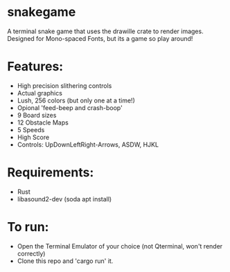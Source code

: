 # snakegame
A terminal snake game that uses the drawille crate to render images. 
Designed for Mono-spaced Fonts, but its a game so play around!

# Features:
  - High precision slithering controls
  - Actual graphics
  - Lush, 256 colors (but only one at a time!)
  - Opional 'feed-beep and crash-boop'
  - 9 Board sizes
  - 12 Obstacle Maps
  - 5 Speeds
  - High Score
  - Controls:  UpDownLeftRight-Arrows,  ASDW,  HJKL

# Requirements:
  - Rust
  - libasound2-dev (soda apt install)

# To run: 
  - Open the Terminal Emulator of your choice (not Qterminal, won't render correctly)
  - Clone this repo and 'cargo run' it.



